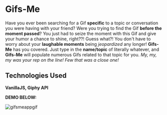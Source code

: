# Gifs-Me
Have you ever been searching for a Gif <strong>specific</strong> to a topic or conversation you were having with your friend? Were you trying to find the Gif <strong>before the moment passed</strong>? You just had to seize the moment with this Gif and give your humor a chance to shine, right??! Guess what?! You don't have to worry about your <strong>laughable moments</strong> being <em>jeopardized</em> any longer! <strong>Gifs-Me</strong> has you covered. Just type in the <strong>name/topic</strong> of literally whatever, and <strong>Gifs-Me</strong> will populate numerous Gifs related to that topic for you. <em>My, my, my was your rep on the line! Few that was a close one!</em>

## Technologies Used
<strong>VanillaJS, Giphy API</strong>

<strong>DEMO BELOW:</strong>

![gifsmeappgif](https://user-images.githubusercontent.com/24254780/30143583-9f642a74-9354-11e7-9436-1c42467694a1.gif)

